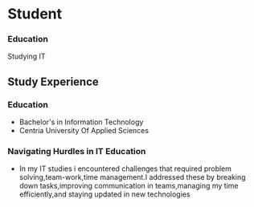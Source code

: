 # Student

### Education
Studying IT

## Study Experience

### Education
- Bachelor's in Information Technology
- Centria University Of Applied Sciences
### Navigating Hurdles in IT Education
- In my IT studies i encountered challenges that required problem solving,team-work,time management.I addressed these by breaking down tasks,improving communication in teams,managing my time efficiently,and staying updated in new technologies

